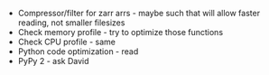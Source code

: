 - Compressor/filter for zarr arrs - maybe such that will allow faster reading, not smaller filesizes
- Check memory profile - try to optimize those functions
- Check CPU profile - same
- Python code optimization - read
- PyPy 2 - ask David
